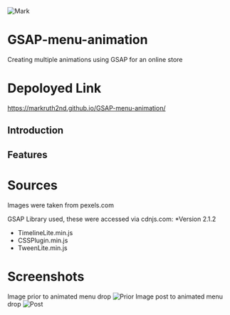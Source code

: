 ![Mark](https://img.shields.io/badge/Mark-Contributed-blueviolet)

# GSAP-menu-animation
Creating multiple animations using GSAP for an online store

# Depoloyed Link
https://markruth2nd.github.io/GSAP-menu-animation/


## Introduction



## Features



# Sources
Images were taken from pexels.com

GSAP Library used, these were accessed via cdnjs.com:
*Version 2.1.2
 - TimelineLite.min.js
 - CSSPlugin.min.js
 - TweenLite.min.js

 
# Screenshots
Image prior to animated menu drop
![Prior ](/images/prior-image.png)
Image post to animated menu drop
![Post ](/images/post-image.png)